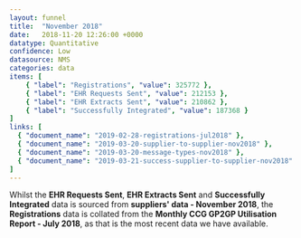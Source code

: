 ```yaml
---
layout: funnel
title:  "November 2018"
date:   2018-11-20 12:26:00 +0000
datatype: Quantitative
confidence: Low
datasource: NMS
categories: data
items: [
    { "label": "Registrations", "value": 325772 },
    { "label": "EHR Requests Sent", "value": 212153 },
    { "label": "EHR Extracts Sent", "value": 210862 },
    { "label": "Successfully Integrated", "value": 187368 }
]
links: [
  { "document_name": "2019-02-28-registrations-jul2018" },
  { "document_name": "2019-03-20-supplier-to-supplier-nov2018" },
  { "document_name": "2019-03-20-message-types-nov2018" },
  { "document_name": "2019-03-21-success-supplier-to-supplier-nov2018" }
] 
---
```

Whilst the **EHR Requests Sent**, **EHR Extracts Sent** and **Successfully Integrated** data is sourced from **suppliers' data - November 2018**, the **Registrations** data is collated from the **Monthly CCG GP2GP Utilisation Report - July 2018**, as that is the most recent data we have available.
